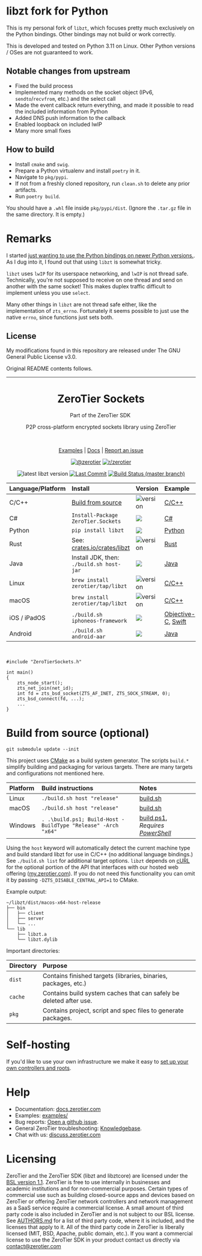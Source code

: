 # libzt fork for Python

This is my personal fork of `libzt`,
which focuses pretty much exclusively on the Python bindings.
Other bindings may not build or work correctly.

This is developed and tested on Python 3.11 on Linux.
Other Python versions / OSes are not guaranteed to work.

## Notable changes from upstream

- Fixed the build process
- Implemented many methods on the socket object (IPv6, `sendto`/`recvfrom`, etc.) and the select call
- Made the event callback return everything, and made it possible to read the included information from Python
- Added DNS push information to the callback
- Enabled loopback on included lwIP
- Many more small fixes

## How to build

- Install `cmake` and `swig`.
- Prepare a Python virtualenv and install `poetry` in it.
- Navigate to `pkg/pypi`.
- If not from a freshly cloned repository, run `clean.sh` to delete any prior artifacts.
- Run `poetry build`.

You should have a `.whl` file inside `pkg/pypi/dist`.
(Ignore the `.tar.gz` file in the same directory. It is empty.)

# Remarks

I started [just wanting to use the Python bindings on newer Python versions.](https://twisteroidambassador.github.io/2024/08/15/build-libzt-python-bindings.html).
As I dug into it, I found out that using `libzt` is somewhat tricky.

`libzt` uses `lwIP` for its userspace networking, and `lwIP` is not thread safe.
Technically, you're not supposed to receive on one thread and send on another with the same socket!
This makes duplex traffic difficult to implement unless you use `select`.

Many other things in `libzt` are not thread safe either, like the implementation of `zts_errno`.
Fortunately it seems possible to just use the native `errno`, since functions just sets both.


## License

My modifications found in this repository are released under The GNU General Public License v3.0.


Original README contents follows.

---

<div align="center">

<h1>ZeroTier Sockets</h1>
Part of the ZeroTier SDK
<img alt="" src="https://i.imgur.com/BwSHwE3.png" class="doxyhidden"> </img>

P2P cross-platform encrypted sockets library using ZeroTier

<br>

<a href="./examples">Examples</a> |
<a href="https://docs.zerotier.com/sockets/tutorial.html">Docs</a> |
<a href="https://github.com/zerotier/libzt/issues">Report an issue</a>

<a href="https://www.twitter.com/zerotier"><img alt="@zerotier" src="https://img.shields.io/twitter/follow/zerotier?style=social"/></a>
<a href="https://old.reddit.com/r/zerotier"><img alt="r/zerotier" src="https://img.shields.io/reddit/subreddit-subscribers/zerotier?style=social"/></a>

<img alt="latest libzt version" src="https://img.shields.io/github/v/tag/zerotier/libzt?label=latest"/></a>
<a href="https://github.com/zerotier/libzt/commits/main"><img alt="Last Commit" src="https://img.shields.io/github/last-commit/zerotier/libzt"/></a>
<a href="https://github.com/zerotier/libzt/actions"><img alt="Build Status (master branch)" src="https://img.shields.io/github/actions/workflow/status/zerotier/libzt/selftest.yml?branch=main"/></a>
</div>

| Language/Platform | Install | Version | Example |
|:----------|:---------|:---|:---|
| C/C++  | [Build from source](#build-from-source) | <img alt="version" src="https://img.shields.io/github/v/tag/zerotier/libzt?label="/></a>| [C/C++](./examples/c)  |
| C#  | `Install-Package ZeroTier.Sockets` |<a href="https://www.nuget.org/packages/ZeroTier.Sockets/"><img src="https://img.shields.io/github/v/tag/zerotier/libzt?label=NuGet"/></a> |[C#](./examples/csharp)  |
| Python  | `pip install libzt`|<a href="https://pypi.org/project/libzt/"><img src="https://img.shields.io/pypi/v/libzt?label=PyPI"/></a> |[Python](./examples/python)  |
| Rust  | See: [crates.io/crates/libzt](https://crates.io/crates/libzt) | <img alt="version" src="https://img.shields.io/crates/v/libzt?color=blue"/>|[Rust](./examples/rust)  |
| Java  | Install JDK, then: `./build.sh host-jar` |<img src="https://img.shields.io/github/v/tag/zerotier/libzt?label="/> |[Java](./examples/java)  |
| Linux  | `brew install zerotier/tap/libzt` | <img alt="version" src="https://img.shields.io/github/v/tag/zerotier/libzt?label="/></a>| [C/C++](./examples/c)  |
| macOS  | `brew install zerotier/tap/libzt`| <img alt="version" src="https://img.shields.io/github/v/tag/zerotier/libzt?label=Homebrew"/></a>| [C/C++](./examples/c)  |
| iOS / iPadOS  | `./build.sh iphoneos-framework` | <img src="https://img.shields.io/github/v/tag/zerotier/libzt?label="/>| [Objective-C](./attic/objective-c), [Swift](./attic/swift)  |
| Android  |`./build.sh android-aar` | <img src="https://img.shields.io/github/v/tag/zerotier/libzt?label="/> | [Java](./examples/java)  |

<br>

<div align="left">

```
#include "ZeroTierSockets.h"

int main()
{
    zts_node_start();
    zts_net_join(net_id);
    int fd = zts_bsd_socket(ZTS_AF_INET, ZTS_SOCK_STREAM, 0);
    zts_bsd_connect(fd, ...);
    ...
}
```

# Build from source (optional)

```
git submodule update --init
```

This project uses [CMake](https://cmake.org/download/) as a build system generator. The scripts `build.*` simplify building and packaging for various targets. There are many targets and configurations not mentioned here.

|Platform| Build instructions | Notes |
|:---|:---|:---|
|Linux | `./build.sh host "release"`| [build.sh](./build.sh) |
|macOS | `./build.sh host "release"`| [build.sh](./build.sh) |
|Windows | `. .\build.ps1; Build-Host -BuildType "Release" -Arch "x64"` | [build.ps1](./build.ps1), *Requires [PowerShell](https://github.com/powershell/powershell)*|

 Using the `host` keyword will automatically detect the current machine type and build standard libzt for use in C/C++ (no additional language bindings.) See `./build.sh list` for additional target options. `libzt` depends on [cURL](https://github.com/curl/curl) for the optional portion of the API that interfaces with our hosted web offering ([my.zerotier.com](my.zerotier.com)). If you do not need this functionality you can omit it by passing `-DZTS_DISABLE_CENTRAL_API=1` to CMake.

Example output:

```
~/libzt/dist/macos-x64-host-release
├── bin
│   ├── client
│   ├── server
│   └── ...
└── lib
    ├── libzt.a
    └── libzt.dylib
```

Important directories:

|Directory| Purpose|
|:---|:---|
|`dist`| Contains finished targets (libraries, binaries, packages, etc.)|
|`cache`| Contains build system caches that can safely be deleted after use.|
|`pkg`| Contains project, script and spec files to generate packages.|

# Self-hosting

If you'd like to use your own infrastructure we make it easy to [set up your own controllers and roots](https://docs.zerotier.com/self-hosting/introduction).

# Help

 - Documentation: [docs.zerotier.com](https://docs.zerotier.com/sockets/tutorial.html)
 - Examples: [examples/](./examples)
 - Bug reports: [Open a github issue](https://github.com/zerotier/libzt/issues).
 - General ZeroTier troubleshooting: [Knowledgebase](https://zerotier.atlassian.net/wiki/spaces/SD/overview).
 - Chat with us: [discuss.zerotier.com](https://discuss.zerotier.com)

# Licensing

ZeroTier and the ZeroTier SDK (libzt and libztcore) are licensed under the [BSL version 1.1](./LICENSE.txt). ZeroTier is free to use internally in businesses and academic institutions and for non-commercial purposes. Certain types of commercial use such as building closed-source apps and devices based on ZeroTier or offering ZeroTier network controllers and network management as a SaaS service require a commercial license. A small amount of third party code is also included in ZeroTier and is not subject to our BSL license. See [AUTHORS.md](ext/ZeroTierOne/AUTHORS.md) for a list of third party code, where it is included, and the licenses that apply to it. All of the third party code in ZeroTier is liberally licensed (MIT, BSD, Apache, public domain, etc.). If you want a commercial license to use the ZeroTier SDK in your product contact us directly via [contact@zerotier.com](mailto:contact@zerotier.com)
